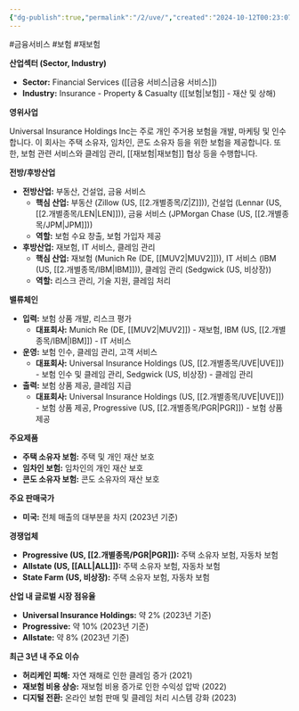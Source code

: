 ```yaml
---
{"dg-publish":true,"permalink":"/2/uve/","created":"2024-10-12T00:23:07.617+09:00","updated":"2025-07-29T21:37:05.344+09:00"}
---
```


#금융서비스 #보험 #재보험 

**산업섹터 (Sector, Industry)**

- **Sector:** Financial Services ([[금융 서비스\|금융 서비스]])
- **Industry:** Insurance - Property & Casualty ([[보험\|보험]] - 재산 및 상해)

**영위사업** 

Universal Insurance Holdings Inc는 주로 개인 주거용 보험을 개발, 마케팅 및 인수합니다. 이 회사는 주택 소유자, 임차인, 콘도 소유자 등을 위한 보험을 제공합니다. 또한, 보험 관련 서비스와 클레임 관리, [[재보험\|재보험]] 협상 등을 수행합니다.

**전방/후방산업**

- **전방산업:** 부동산, 건설업, 금융 서비스
    - **핵심 산업:** 부동산 (Zillow (US, [[2.개별종목/Z\|Z]])), 건설업 (Lennar (US, [[2.개별종목/LEN\|LEN]])), 금융 서비스 (JPMorgan Chase (US, [[2.개별종목/JPM\|JPM]]))
    - **역할:** 보험 수요 창출, 보험 가입자 제공
- **후방산업:** 재보험, IT 서비스, 클레임 관리
    - **핵심 산업:** 재보험 (Munich Re (DE, [[MUV2\|MUV2]])), IT 서비스 (IBM (US, [[2.개별종목/IBM\|IBM]])), 클레임 관리 (Sedgwick (US, 비상장))
    - **역할:** 리스크 관리, 기술 지원, 클레임 처리

**밸류체인**

- **입력:** 보험 상품 개발, 리스크 평가
    - **대표회사:** Munich Re (DE, [[MUV2\|MUV2]]) - 재보험, IBM (US, [[2.개별종목/IBM\|IBM]]) - IT 서비스
- **운영:** 보험 인수, 클레임 관리, 고객 서비스
    - **대표회사:** Universal Insurance Holdings (US, [[2.개별종목/UVE\|UVE]]) - 보험 인수 및 클레임 관리, Sedgwick (US, 비상장) - 클레임 관리
- **출력:** 보험 상품 제공, 클레임 지급
    - **대표회사:** Universal Insurance Holdings (US, [[2.개별종목/UVE\|UVE]]) - 보험 상품 제공, Progressive (US, [[2.개별종목/PGR\|PGR]]) - 보험 상품 제공

**주요제품**

- **주택 소유자 보험:** 주택 및 개인 재산 보호
- **임차인 보험:** 임차인의 개인 재산 보호
- **콘도 소유자 보험:** 콘도 소유자의 재산 보호

**주요 판매국가**

- **미국:** 전체 매출의 대부분을 차지 (2023년 기준)

**경쟁업체**

- **Progressive (US, [[2.개별종목/PGR\|PGR]]):** 주택 소유자 보험, 자동차 보험
- **Allstate (US, [[ALL\|ALL]]):** 주택 소유자 보험, 자동차 보험
- **State Farm (US, 비상장):** 주택 소유자 보험, 자동차 보험

**산업 내 글로벌 시장 점유율**

- **Universal Insurance Holdings:** 약 2% (2023년 기준)
- **Progressive:** 약 10% (2023년 기준)
- **Allstate:** 약 8% (2023년 기준)

**최근 3년 내 주요 이슈**

- **허리케인 피해:** 자연 재해로 인한 클레임 증가 (2021)
- **재보험 비용 상승:** 재보험 비용 증가로 인한 수익성 압박 (2022)
- **디지털 전환:** 온라인 보험 판매 및 클레임 처리 시스템 강화 (2023)